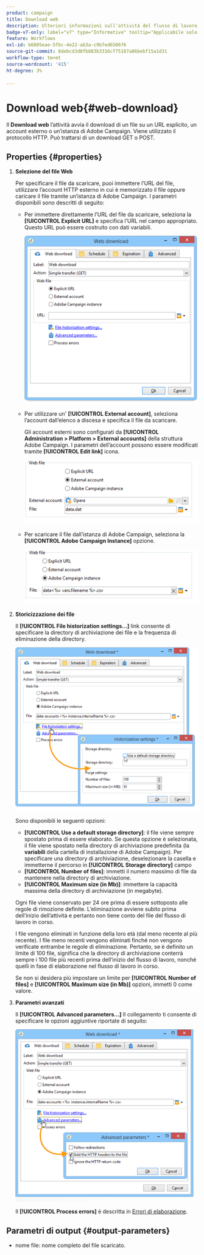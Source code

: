 ```yaml
---
product: campaign
title: Download web
description: Ulteriori informazioni sull’attività del flusso di lavoro Download web
badge-v7-only: label="v7" type="Informative" tooltip="Applicabile solo a Campaign Classic v7"
feature: Workflows
exl-id: b6005eae-5fbc-4e22-ab3a-c9b7ed6506f6
source-git-commit: 8debcd3d8fb883b3316cf75187a86bebf15a1d31
workflow-type: tm+mt
source-wordcount: '415'
ht-degree: 3%

---
```


# Download web{#web-download}



Il **Download web** l’attività avvia il download di un file su un URL esplicito, un account esterno o un’istanza di Adobe Campaign. Viene utilizzato il protocollo HTTP. Può trattarsi di un download GET o POST.

## Properties {#properties}

1. **Selezione del file Web**

   Per specificare il file da scaricare, puoi immettere l’URL del file, utilizzare l’account HTTP esterno in cui è memorizzato il file oppure caricare il file tramite un’istanza di Adobe Campaign. I parametri disponibili sono descritti di seguito:

   * Per immettere direttamente l’URL del file da scaricare, seleziona la **[!UICONTROL Explicit URL]** e specifica l’URL nel campo appropriato. Questo URL può essere costruito con dati variabili.

     ![](assets/download_web_edit.png)

   * Per utilizzare un&#39; **[!UICONTROL External account]**, seleziona l’account dall’elenco a discesa e specifica il file da scaricare.

     Gli account esterni sono configurati da **[!UICONTROL Administration > Platform > External accounts]** della struttura Adobe Campaign. I parametri dell’account possono essere modificati tramite **[!UICONTROL Edit link]** icona.

     ![](assets/download_web_edit_external.png)

   * Per scaricare il file dall’istanza di Adobe Campaign, seleziona la **[!UICONTROL Adobe Campaign Instance]** opzione.

     ![](assets/download_web_edit_instance.png)

1. **Storicizzazione dei file**

   Il **[!UICONTROL File historization settings...]** link consente di specificare la directory di archiviazione dei file e la frequenza di eliminazione della directory.

   ![](assets/download_web_edit_hist.png)

   Sono disponibili le seguenti opzioni:

   * **[!UICONTROL Use a default storage directory]**: il file viene sempre spostato prima di essere elaborato. Se questa opzione è selezionata, il file viene spostato nella directory di archiviazione predefinita (la **variabili** della cartella di installazione di Adobe Campaign). Per specificare una directory di archiviazione, deselezionare la casella e immetterne il percorso in **[!UICONTROL Storage directory]** campo
   * **[!UICONTROL Number of files]**: immetti il numero massimo di file da mantenere nella directory di archiviazione.
   * **[!UICONTROL Maximum size (in Mb)]**: immettere la capacità massima della directory di archiviazione (in megabyte).

   Ogni file viene conservato per 24 ore prima di essere sottoposto alle regole di rimozione definite. L’eliminazione avviene subito prima dell’inizio dell’attività e pertanto non tiene conto del file del flusso di lavoro in corso.

   I file vengono eliminati in funzione della loro età (dal meno recente al più recente). I file meno recenti vengono eliminati finché non vengono verificate entrambe le regole di eliminazione. Pertanto, se è definito un limite di 100 file, significa che la directory di archiviazione conterrà sempre i 100 file più recenti prima dell’inizio del flusso di lavoro, nonché quelli in fase di elaborazione nel flusso di lavoro in corso.

   Se non si desidera più impostare un limite per **[!UICONTROL Number of files]** e **[!UICONTROL Maximum size (in Mb)]** opzioni, immetti 0 come valore.

1. **Parametri avanzati**

   Il **[!UICONTROL Advanced parameters...]** Il collegamento ti consente di specificare le opzioni aggiuntive riportate di seguito:

   ![](assets/download_web_edit_advanced.png)

   Il **[!UICONTROL Process errors]** è descritta in [Errori di elaborazione](monitoring-workflow-execution.md#processing-errors).

## Parametri di output {#output-parameters}

* nome file: nome completo del file scaricato.
